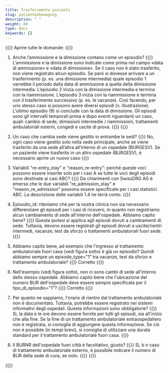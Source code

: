 ```yaml
---
title: Trasferimento pazienti 
slug: patientenbewegung
description: " "
weight: 80
type: docs
keywords: []
---
```


{{<faqBlock>}}
Aprire tutte le domande: {{<collapsibleGroupCommand groupId="patientenbewegung">}}

1. Anche l’ammissione e la dimissione contano come un episodio?
{{<collapsibleBlock groupId="patientenbewegung">}}
L’ammissione e la dimissione sono indicate come prima nel campo «data di ammissione» e «data di dimissione». Se il caso non è stato trasferito, non viene registrato alcun episodio. Se però si dovesse arrivare a un trasferimento (p. es. una dimissione intermedia) quale episodio 1 varrebbe il periodo dalla data di ammissione a quella della dimissione intermedia. L’episodio 2 inizia con la dimissione intermedia e termina con la riammissione. L’episodio 3 inizia con la riammissione e termina con il trasferimento successivo (p. es. le vacanze). Così facendo, per uno stesso caso si possono avere diversi episodi (v. illustrazione). L’ultimo episodio (9) si conclude con la data di dimissione. Gli episodi sono gli intervalli temporali prima e dopo eventi riguardanti un caso, quali: cambio di sede, dimissioni intermedie / riammissioni, trattamenti ambulatoriali esterni, congedi e uscite di prova.
{{<insertImage image="Image3_it.jpg" class="edge max-w-90">}}
{{</collapsibleBlock>}}

2. Un caso che cambia sede viene gestito in entrambe le sedi?
{{<collapsibleBlock groupId="patientenbewegung">}}
No, ogni caso viene gestito solo nella sede principale, anche se viene trasferito da una sede all’altra all’interno di un ospedale (BURGESV). Se un paziente viene trasferito in un altro ospedale (BURGESV), è necessario aprire un nuovo caso
{{</collapsibleBlock>}}

3. Variabili "re-entry_stay" e "reason_re-entry": perché queste voci possono essere inserite solo per i casi A se tutte le voci degli episodi sono destinate ai casi ABC?
{{<collapsibleBlock groupId="patientenbewegung">}}
Da chiarimenti con SwissDRG AG è emerso che le due variabili "re_admission_stay" e "reason_re_admission" possono essere specificate per i casi statistici ABC. La descrizione delle variabili 1.4 ne terrà conto.
{{</collapsibleBlock>}}

4. Episodio_id: riteniamo che per la nostra clinica non sia necessario differenziare gli episodi per i casi di ricovero, in quanto non registriamo alcun cambiamento di sede all'interno dell'ospedale. Abbiamo capito bene?
{{<collapsibleBlock groupId="patientenbewegung">}}
Questa ipotesi si applica agli episodi dovuti a cambiamenti di sede. Tuttavia, devono essere registrati gli episodi dovuti a uscite/rientri intermedi, vacanze, test da sforzo o trattamenti ambulatoriali fuori sede.
{{</collapsibleBlock>}}

5. Abbiamo capito bene, ad esempio che l'ingresso al trattamento ambulatoriale fuori casa (vedi figura sotto) è già un episodio? Quindi abbiamo sempre un episode_type="1" tra vacanze, test da sforzo e trattamento ambulatoriale?
{{<collapsibleBlock groupId="patientenbewegung">}}
Corretto
{{</collapsibleBlock>}}

6. Nell'esempio (vedi figura sotto), non ci sono cambi di sede all'interno dello stesso ospedale. Abbiamo capito bene che l'ubicazione del numero BUR dell'ospedale deve essere sempre specificata per il tipo_di_episodio="1"?
{{<collapsibleBlock groupId="patientenbewegung">}}
Corretto
{{</collapsibleBlock>}}

7. Per quanto ne sappiamo, l'orario di rientro dal trattamento ambulatoriale non è documentato. Tuttavia, potrebbe essere registrato nei sistemi informativi degli ospedali. Queste informazioni sono obbligatorie?
{{<collapsibleBlock groupId="patientenbewegung">}}
Sì, la data e le ore devono essere fornite per tutti gli episodi, sia all'inizio che alla fine. Se la fine di un trattamento ambulatoriale extraospedaliero non è registrata, si consiglia di aggiungere questa informazione. Se ciò non è possibile (in tempi brevi), si consiglia di utilizzare una durata standard per il trattamento ambulatoriale fuori casa.
{{</collapsibleBlock>}}

8. Il BURNR dell'ospedale fuori città è facoltativo, giusto? 
{{<collapsibleBlock groupId="patientenbewegung">}}
Sì, b n caso di trattamento ambulatoriale esterno, è possibile indicare il numero di BUR della sede di cura, se noto.
{{<insertImage image="Image4.jpg" class="edge max-w-90">}}
{{</collapsibleBlock>}}

{{</faqBlock>}}